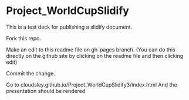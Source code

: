 Project_WorldCupSlidify
========

This is a test deck for publishing a slidify document.

Fork this repo.

Make an edit to this readme file on gh-pages branch. (You can do this directly on the github site by clicking on the readme file and then clicking edit)

Commit the change.

Go to cloudsley.github.io/Project_WorldCupSlidify3/index.html
And the presentation should be rendered


